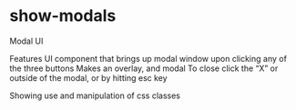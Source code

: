 # show-modals

Modal UI

Features
UI component that brings up modal window upon clicking any of the three buttons
Makes an overlay, and modal
To close click the “X” or outside of the modal, or by hitting esc key

Showing use and manipulation of css classes
